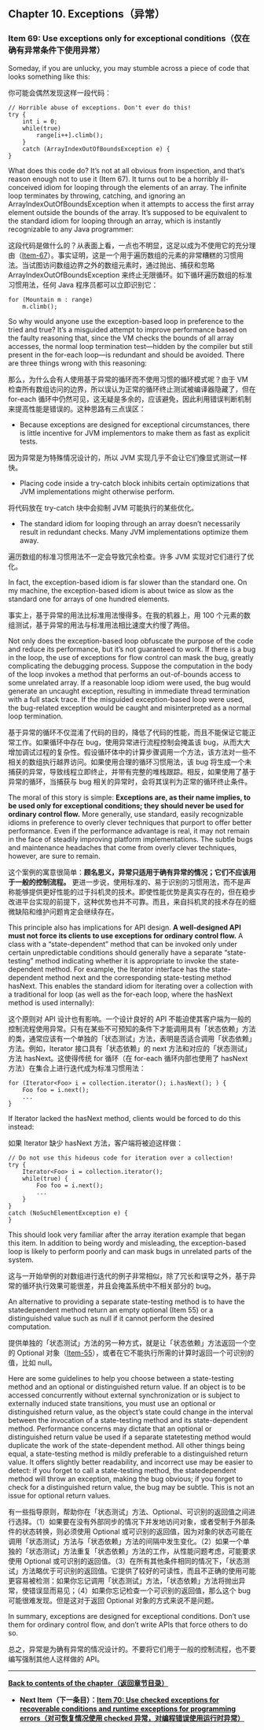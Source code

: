 ## Chapter 10. Exceptions（异常）

### Item 69: Use exceptions only for exceptional conditions（仅在确有异常条件下使用异常）

Someday, if you are unlucky, you may stumble across a piece of code that looks something like this:

你可能会偶然发现这样一段代码：

```
// Horrible abuse of exceptions. Don't ever do this!
try {
    int i = 0;
    while(true)
        range[i++].climb();
    }
    catch (ArrayIndexOutOfBoundsException e) {
}
```

What does this code do? It’s not at all obvious from inspection, and that’s reason enough not to use it (Item 67). It turns out to be a horribly ill-conceived idiom for looping through the elements of an array. The infinite loop terminates by throwing, catching, and ignoring an ArrayIndexOutOfBoundsException when it attempts to access the first array element outside the bounds of the array. It’s supposed to be equivalent to the standard idiom for looping through an array, which is instantly recognizable to any Java programmer:

这段代码是做什么的？从表面上看，一点也不明显，这足以成为不使用它的充分理由（[Item-67](/Chapter-9/Chapter-9-Item-67-Optimize-judiciously.md)）。事实证明，这是一个用于遍历数组的元素的非常糟糕的习惯用法。当试图访问数组边界之外的数组元素时，通过抛出、捕获和忽略 ArrayIndexOutOfBoundsException 来终止无限循环。如下循环遍历数组的标准习惯用法，任何 Java 程序员都可以立即识别它：

```
for (Mountain m : range)
    m.climb();
```

So why would anyone use the exception-based loop in preference to the tried and true? It’s a misguided attempt to improve performance based on the faulty reasoning that, since the VM checks the bounds of all array accesses, the normal loop termination test—hidden by the compiler but still present in the for-each loop—is redundant and should be avoided. There are three things wrong with this reasoning:

那么，为什么会有人使用基于异常的循环而不使用习惯的循环模式呢？由于 VM 检查所有数组访问的边界，所以误认为正常的循环终止测试被编译器隐藏了，但在 for-each 循环中仍然可见，这无疑是多余的，应该避免，因此利用错误判断机制来提高性能是错误的。这种思路有三点误区：

- Because exceptions are designed for exceptional circumstances, there is little incentive for JVM implementors to make them as fast as explicit tests.

因为异常是为特殊情况设计的，所以 JVM 实现几乎不会让它们像显式测试一样快。

- Placing code inside a try-catch block inhibits certain optimizations that JVM implementations might otherwise perform.

将代码放在 try-catch 块中会抑制 JVM 可能执行的某些优化。

- The standard idiom for looping through an array doesn’t necessarily result in redundant checks. Many JVM implementations optimize them away.

遍历数组的标准习惯用法不一定会导致冗余检查。许多 JVM 实现对它们进行了优化。

In fact, the exception-based idiom is far slower than the standard one. On my machine, the exception-based idiom is about twice as slow as the standard one for arrays of one hundred elements.

事实上，基于异常的用法比标准用法慢得多。在我的机器上，用 100 个元素的数组测试，基于异常的用法与标准用法相比速度大约慢了两倍。

Not only does the exception-based loop obfuscate the purpose of the code and reduce its performance, but it’s not guaranteed to work. If there is a bug in the loop, the use of exceptions for flow control can mask the bug, greatly complicating the debugging process. Suppose the computation in the body of the loop invokes a method that performs an out-of-bounds access to some unrelated array. If a reasonable loop idiom were used, the bug would generate an uncaught exception, resulting in immediate thread termination with a full stack trace. If the misguided exception-based loop were used, the bug-related exception would be caught and misinterpreted as a normal loop termination.

基于异常的循环不仅混淆了代码的目的，降低了代码的性能，而且不能保证它能正常工作。如果循环中存在 bug，使用异常进行流程控制会掩盖该 bug，从而大大增加调试过程的复杂性。假设循环体中的计算步骤调用一个方法，该方法对一些不相关的数组执行越界访问。如果使用合理的循环习惯用法，该 bug 将生成一个未捕获的异常，导致线程立即终止，并带有完整的堆栈跟踪。相反，如果使用了基于异常的循环，当捕获与 bug 相关的异常时，会将其误判为正常的循环终止条件。

The moral of this story is simple: **Exceptions are, as their name implies, to be used only for exceptional conditions; they should never be used for ordinary control flow.** More generally, use standard, easily recognizable idioms in preference to overly clever techniques that purport to offer better performance. Even if the performance advantage is real, it may not remain in the face of steadily improving platform implementations. The subtle bugs and maintenance headaches that come from overly clever techniques, however, are sure to remain.

这个案例的寓意很简单：**顾名思义，异常只适用于确有异常的情况；它们不应该用于一般的控制流程。** 更进一步说，使用标准的、易于识别的习惯用法，而不是声称能够提供更好性能的过于抖机灵的技术。即使性能优势是真实存在的，但在稳步改进平台实现的前提下，这种优势也并不可靠。而且，来自抖机灵的技术存在的细微缺陷和维护问题肯定会继续存在。

This principle also has implications for API design. **A well-designed API must not force its clients to use exceptions for ordinary control flow.** A class with a “state-dependent” method that can be invoked only under certain unpredictable conditions should generally have a separate “state-testing” method indicating whether it is appropriate to invoke the state-dependent method. For example, the Iterator interface has the state-dependent method next and the corresponding state-testing method hasNext. This enables the standard idiom for iterating over a collection with a traditional for loop (as well as the for-each loop, where the hasNext method is used internally):

这个原则对 API 设计也有影响。一个设计良好的 API 不能迫使其客户端为一般的控制流程使用异常。只有在某些不可预知的条件下才能调用具有「状态依赖」方法的类，通常应该有一个单独的「状态测试」方法，表明是否适合调用「状态依赖」方法。例如，Iterator 接口具有「状态依赖」的 next 方法和对应的「状态测试」方法 hasNext。这使得传统 for 循环（在 for-each 循环内部也使用了 hasNext 方法）在集合上进行迭代成为标准习惯用法：

```
for (Iterator<Foo> i = collection.iterator(); i.hasNext(); ) {
    Foo foo = i.next();
    ...
}
```

If Iterator lacked the hasNext method, clients would be forced to do this instead:

如果 Iterator 缺少 hasNext 方法，客户端将被迫这样做：

```
// Do not use this hideous code for iteration over a collection!
try {
    Iterator<Foo> i = collection.iterator();
    while(true) {
        Foo foo = i.next();
        ...
    }
}
catch (NoSuchElementException e) {
}
```

This should look very familiar after the array iteration example that began this item. In addition to being wordy and misleading, the exception-based loop is likely to perform poorly and can mask bugs in unrelated parts of the system.

这与一开始举例的对数组进行迭代的例子非常相似，除了冗长和误导之外，基于异常的循环执行效果可能很差，并且会掩盖系统中不相关部分的 bug。

An alternative to providing a separate state-testing method is to have the statedependent method return an empty optional (Item 55) or a distinguished value such as null if it cannot perform the desired computation.

提供单独的「状态测试」方法的另一种方式，就是让「状态依赖」方法返回一个空的 Optional 对象（[Item-55](/Chapter-8/Chapter-8-Item-55-Return-optionals-judiciously.md)），或者在它不能执行所需的计算时返回一个可识别的值，比如 null。

Here are some guidelines to help you choose between a state-testing method and an optional or distinguished return value. If an object is to be accessed concurrently without external synchronization or is subject to externally induced state transitions, you must use an optional or distinguished return value, as the object’s state could change in the interval between the invocation of a state-testing method and its state-dependent method. Performance concerns may dictate that an optional or distinguished return value be used if a separate statetesting method would duplicate the work of the state-dependent method. All other things being equal, a state-testing method is mildly preferable to a distinguished return value. It offers slightly better readability, and incorrect use may be easier to detect: if you forget to call a state-testing method, the statedependent method will throw an exception, making the bug obvious; if you forget to check for a distinguished return value, the bug may be subtle. This is not an issue for optional return values.

有一些指导原则，帮助你在「状态测试」方法、Optional、可识别的返回值之间进行选择。（1）如果要在没有外部同步的情况下并发地访问对象，或者受制于外部条件的状态转换，则必须使用 Optional 或可识别的返回值，因为对象的状态可能在调用「状态测试」方法与「状态依赖」方法的间隔中发生变化。（2）如果一个单独的「状态测试」方法重复「状态依赖」方法的工作，从性能问题考虑，可能要求使用 Optional 或可识别的返回值。（3）在所有其他条件相同的情况下，「状态测试」方法略优于可识别的返回值。它提供了较好的可读性，而且不正确的使用可能更容易被检测：如果你忘记调用「状态测试」方法，「状态依赖」方法将抛出异常，使错误显而易见；（4）如果你忘记检查一个可识别的返回值，那么这个 bug 可能很难发现。但是这对于返回 Optional 对象的方式来说不是问题。

In summary, exceptions are designed for exceptional conditions. Don’t use them for ordinary control flow, and don’t write APIs that force others to do so.

总之，异常是为确有异常的情况设计的。不要将它们用于一般的控制流程，也不要编写强制其他人这样做的 API。

---
**[Back to contents of the chapter（返回章节目录）](/Chapter-10/Chapter-10-Introduction.md)**
- **Next Item（下一条目）：[Item 70: Use checked exceptions for recoverable conditions and runtime exceptions for programming errors（对可恢复情况使用 checked 异常，对编程错误使用运行时异常）](/Chapter-10/Chapter-10-Item-70-Use-checked-exceptions-for-recoverable-conditions-and-runtime-exceptions-for-programming-errors.md)**
